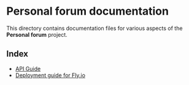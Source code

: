 # Personal forum documentation

This directory contains documentation files for various aspects of the
**Personal forum** project.

## Index

- [API Guide](api_guide.md)
- [Deployment guide for Fly.io](deployment_guide.md)
